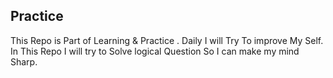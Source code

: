 ## Practice

This Repo is Part of Learning & Practice . Daily I will Try To improve My Self. In This Repo I will try to Solve logical Question So I can make my mind Sharp.

